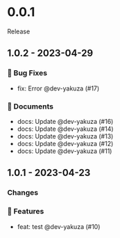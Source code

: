 # 0.0.1

Release

## 1.0.2 - 2023-04-29

### 🐛 Bug Fixes

- fix: Error @dev-yakuza (#17)

### 📃 Documents

- docs: Update @dev-yakuza (#16)
- docs: Update @dev-yakuza (#14)
- docs: Update @dev-yakuza (#13)
- docs: Update @dev-yakuza (#12)
- docs: Update @dev-yakuza (#11)

## 1.0.1 - 2023-04-23

### Changes

### 🚀 Features

- feat: test @dev-yakuza (#10)
